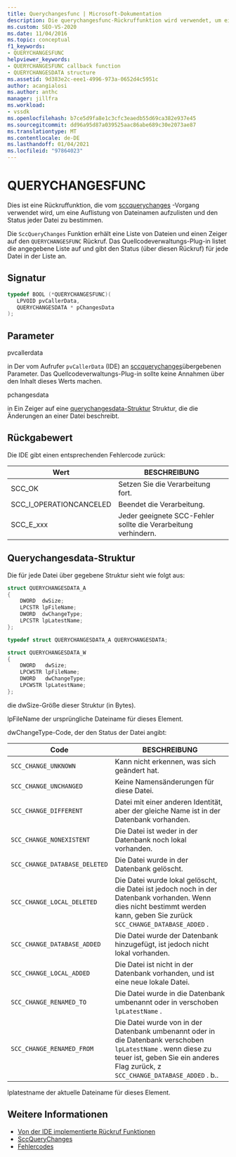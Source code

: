 ```yaml
---
title: Querychangesfunc | Microsoft-Dokumentation
description: Die querychangesfunc-Rückruffunktion wird verwendet, um eine Auflistung von Dateinamen aufzulisten und den Status jeder Datei zu bestimmen.
ms.custom: SEO-VS-2020
ms.date: 11/04/2016
ms.topic: conceptual
f1_keywords:
- QUERYCHANGESFUNC
helpviewer_keywords:
- QUERYCHANGESFUNC callback function
- QUERYCHANGESDATA structure
ms.assetid: 9d383e2c-eee1-4996-973a-0652d4c5951c
author: acangialosi
ms.author: anthc
manager: jillfra
ms.workload:
- vssdk
ms.openlocfilehash: b7ce5d9fa8e1c3cfc3eaedb55d69ca382e937e45
ms.sourcegitcommit: dd96a95d87a039525aac86abe689c30e2073ae87
ms.translationtype: MT
ms.contentlocale: de-DE
ms.lasthandoff: 01/04/2021
ms.locfileid: "97864023"
---
```

# <a name="querychangesfunc"></a>QUERYCHANGESFUNC
Dies ist eine Rückruffunktion, die vom [sccquerychanges](../extensibility/sccquerychanges-function.md) -Vorgang verwendet wird, um eine Auflistung von Dateinamen aufzulisten und den Status jeder Datei zu bestimmen.

 Die `SccQueryChanges` Funktion erhält eine Liste von Dateien und einen Zeiger auf den `QUERYCHANGESFUNC` Rückruf. Das Quellcodeverwaltungs-Plug-in listet die angegebene Liste auf und gibt den Status (über diesen Rückruf) für jede Datei in der Liste an.

## <a name="signature"></a>Signatur

```cpp
typedef BOOL (*QUERYCHANGESFUNC)(
   LPVOID pvCallerData,
   QUERYCHANGESDATA * pChangesData
);
```

## <a name="parameters"></a>Parameter
 pvcallerdata

in Der vom Aufrufer `pvCallerData` (IDE) an [sccquerychanges](../extensibility/sccquerychanges-function.md)übergebenen Parameter. Das Quellcodeverwaltungs-Plug-in sollte keine Annahmen über den Inhalt dieses Werts machen.

 pchangesdata

in Ein Zeiger auf eine [querychangesdata-Struktur](#LinkQUERYCHANGESDATA) Struktur, die die Änderungen an einer Datei beschreibt.

## <a name="return-value"></a>Rückgabewert
 Die IDE gibt einen entsprechenden Fehlercode zurück:

|Wert|BESCHREIBUNG|
|-----------|-----------------|
|SCC_OK|Setzen Sie die Verarbeitung fort.|
|SCC_I_OPERATIONCANCELED|Beendet die Verarbeitung.|
|SCC_E_xxx|Jeder geeignete SCC-Fehler sollte die Verarbeitung verhindern.|

## <a name="querychangesdata-structure"></a><a name="LinkQUERYCHANGESDATA"></a> Querychangesdata-Struktur
 Die für jede Datei über gegebene Struktur sieht wie folgt aus:

```cpp
struct QUERYCHANGESDATA_A
{
    DWORD  dwSize;
    LPCSTR lpFileName;
    DWORD  dwChangeType;
    LPCSTR lpLatestName;
};

typedef struct QUERYCHANGESDATA_A QUERYCHANGESDATA;

struct QUERYCHANGESDATA_W
{
    DWORD   dwSize;
    LPCWSTR lpFileName;
    DWORD   dwChangeType;
    LPCWSTR lpLatestName;
};
```

 die dwSize-Größe dieser Struktur (in Bytes).

 lpFileName der ursprüngliche Dateiname für dieses Element.

 dwChangeType-Code, der den Status der Datei angibt:

|Code|BESCHREIBUNG|
|----------|-----------------|
|`SCC_CHANGE_UNKNOWN`|Kann nicht erkennen, was sich geändert hat.|
|`SCC_CHANGE_UNCHANGED`|Keine Namensänderungen für diese Datei.|
|`SCC_CHANGE_DIFFERENT`|Datei mit einer anderen Identität, aber der gleiche Name ist in der Datenbank vorhanden.|
|`SCC_CHANGE_NONEXISTENT`|Die Datei ist weder in der Datenbank noch lokal vorhanden.|
|`SCC_CHANGE_DATABASE_DELETED`|Die Datei wurde in der Datenbank gelöscht.|
|`SCC_CHANGE_LOCAL_DELETED`|Die Datei wurde lokal gelöscht, die Datei ist jedoch noch in der Datenbank vorhanden. Wenn dies nicht bestimmt werden kann, geben Sie zurück `SCC_CHANGE_DATABASE_ADDED` .|
|`SCC_CHANGE_DATABASE_ADDED`|Die Datei wurde der Datenbank hinzugefügt, ist jedoch nicht lokal vorhanden.|
|`SCC_CHANGE_LOCAL_ADDED`|Die Datei ist nicht in der Datenbank vorhanden, und ist eine neue lokale Datei.|
|`SCC_CHANGE_RENAMED_TO`|Die Datei wurde in die Datenbank umbenannt oder in verschoben `lpLatestName` .|
|`SCC_CHANGE_RENAMED_FROM`|Die Datei wurde von in der Datenbank umbenannt oder in die Datenbank verschoben `lpLatestName` . wenn diese zu teuer ist, geben Sie ein anderes Flag zurück, z `SCC_CHANGE_DATABASE_ADDED` . b..|

 lplatestname der aktuelle Dateiname für dieses Element.

## <a name="see-also"></a>Weitere Informationen
- [Von der IDE implementierte Rückruf Funktionen](../extensibility/callback-functions-implemented-by-the-ide.md)
- [SccQueryChanges](../extensibility/sccquerychanges-function.md)
- [Fehlercodes](../extensibility/error-codes.md)
